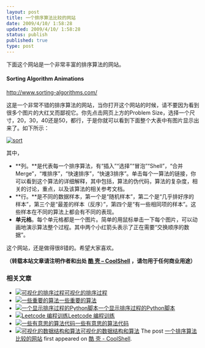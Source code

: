 ```yaml
---
layout: post
title: 一个排序算法比较的网站
date: 2009/4/10/ 1:58:28
updated: 2009/4/10/ 1:58:28
status: publish
published: true
type: post
---
```


下面这个网站是一个非常丰富的排序算法的网站。


#### Sorting Algorithm Animations
<http://www.sorting-algorithms.com/>


这是一个非常不错的排序算法的网站，当你打开这个网站的时候，请不要因为看到很多个图片的大红叉而鄙视它。你先点击网页上方的Problem Size，选择一个尺寸，20，30，40还是50，都行，于是你就可以看到下面整个大表中有图片显示出来了。如下所示：


[![sort](https://coolshell.cn/wp-content/uploads/2009/04/sort-300x160.jpg "sort")](https://coolshell.cn/wp-content/uploads/2009/04/sort.jpg)



其中，


* **列。**是代表每一个排序算法，有“插入”“选择”“冒泡”“Shell”，“合并Merge”，“堆排序”，“快速排序”，“快速3排序”。单击每个一算法的链接，你可以看到这个算法的详细解释，其中包括，算法的伪代码，算法的复杂度，相关的讨论，重点，以及该算法的相关参考文档。
* **行。**是不同的数据样本，第一个是“随机样本”，第二个是“几乎排好序的样本”，第三个是“最差的样本（反序）”，第四个是“有一些相同项的样本”。这些样本在不同的算法上都会有不同的表现。
* **单元格**。每个单元格都是一个图片。简单的用鼠标单击一下每个图片，可以动画地演示算法整个过程。其中两个小红箭头表示了正在需要“交换顺序的数据”。


这个网站，还是做得很8错的。希望大家喜欢。



**（转载本站文章请注明作者和出处 [酷 壳 – CoolShell](https://coolshell.cn/) ，请勿用于任何商业用途）**



### 相关文章

* [![可视化的排序过程](https://coolshell.cn/wp-content/plugins/wordpress-23-related-posts-plugin/static/thumbs/23.jpg)](https://coolshell.cn/articles/3933.html)[可视化的排序过程](https://coolshell.cn/articles/3933.html)
* [![一些重要的算法](https://coolshell.cn/wp-content/plugins/wordpress-23-related-posts-plugin/static/thumbs/0.jpg)](https://coolshell.cn/articles/2583.html)[一些重要的算法](https://coolshell.cn/articles/2583.html)
* [![一个显示排序过程的Python脚本](https://coolshell.cn/wp-content/uploads/2009/04/bubble-150x150.png)](https://coolshell.cn/articles/536.html)[一个显示排序过程的Python脚本](https://coolshell.cn/articles/536.html)
* [![Leetcode 编程训练](https://coolshell.cn/wp-content/plugins/wordpress-23-related-posts-plugin/static/thumbs/29.jpg)](https://coolshell.cn/articles/12052.html)[Leetcode 编程训练](https://coolshell.cn/articles/12052.html)
* [![一些有意思的算法代码](https://coolshell.cn/wp-content/plugins/wordpress-23-related-posts-plugin/static/thumbs/23.jpg)](https://coolshell.cn/articles/6010.html)[一些有意思的算法代码](https://coolshell.cn/articles/6010.html)
* [![可视化的数据结构和算法](https://coolshell.cn/wp-content/plugins/wordpress-23-related-posts-plugin/static/thumbs/11.jpg)](https://coolshell.cn/articles/4671.html)[可视化的数据结构和算法](https://coolshell.cn/articles/4671.html)
The post [一个排序算法比较的网站](https://coolshell.cn/articles/399.html) first appeared on [酷 壳 - CoolShell](https://coolshell.cn).